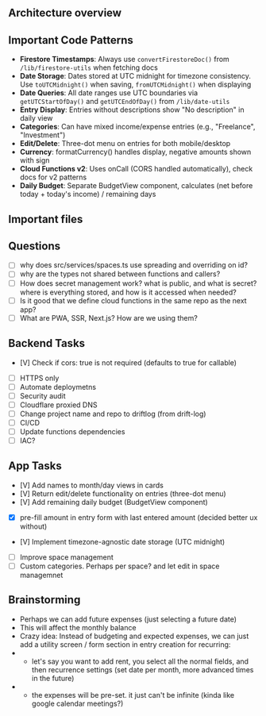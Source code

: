 ## Architecture overview

## Important Code Patterns
- **Firestore Timestamps**: Always use `convertFirestoreDoc()` from `/lib/firestore-utils` when fetching docs
- **Date Storage**: Dates stored at UTC midnight for timezone consistency. Use `toUTCMidnight()` when saving, `fromUTCMidnight()` when displaying
- **Date Queries**: All date ranges use UTC boundaries via `getUTCStartOfDay()` and `getUTCEndOfDay()` from `/lib/date-utils`
- **Entry Display**: Entries without descriptions show "No description" in daily view
- **Categories**: Can have mixed income/expense entries (e.g., "Freelance", "Investment")
- **Edit/Delete**: Three-dot menu on entries for both mobile/desktop
- **Currency**: formatCurrency() handles display, negative amounts shown with sign
- **Cloud Functions v2**: Uses onCall (CORS handled automatically), check docs for v2 patterns
- **Daily Budget**: Separate BudgetView component, calculates (net before today + today's income) / remaining days

## Important files
## Questions
- [ ] why does src/services/spaces.ts use spreading and overriding on id?
- [ ] why are the types not shared between functions and callers?
- [ ] How does secret management work? what is public, and what is secret? where is everything stored, and how is it accessed when needed?
- [ ] Is it good that we define cloud functions in the same repo as the next app?
- [ ] What are PWA, SSR, Next.js? How are we using them?

## Backend Tasks
- [V] Check if cors: true is not required (defaults to true for callable)
- [ ] HTTPS only
- [ ] Automate deploymetns
- [ ] Security audit
- [ ] Cloudflare proxied DNS
- [ ] Change project name and repo to driftlog (from drift-log)
- [ ] CI/CD
- [ ] Update functions dependencies
- [ ] IAC?

## App Tasks
- [V] Add names to month/day views in cards
- [V] Return edit/delete functionality on entries (three-dot menu)
- [V] Add remaining daily budget (BudgetView component)
- [X] pre-fill amount in entry form with last entered amount (decided better ux without)
- [V] Implement timezone-agnostic date storage (UTC midnight)
- [ ] Improve space management
- [ ] Custom categories. Perhaps per space? and let edit in space managemnet

## Brainstorming
- Perhaps we can add future expenses (just selecting a future date)
- This will affect the monthly balance
- Crazy idea: Instead of budgeting and expected expenses, we can just add a utility screen / form section in entry creation for recurring:
- - let's say you want to add rent, you select all the normal fields, and then recurrence settings (set date per month, more advanced times in the future)
- - the expenses will be pre-set. it just can't be infinite (kinda like google calendar meetings?)